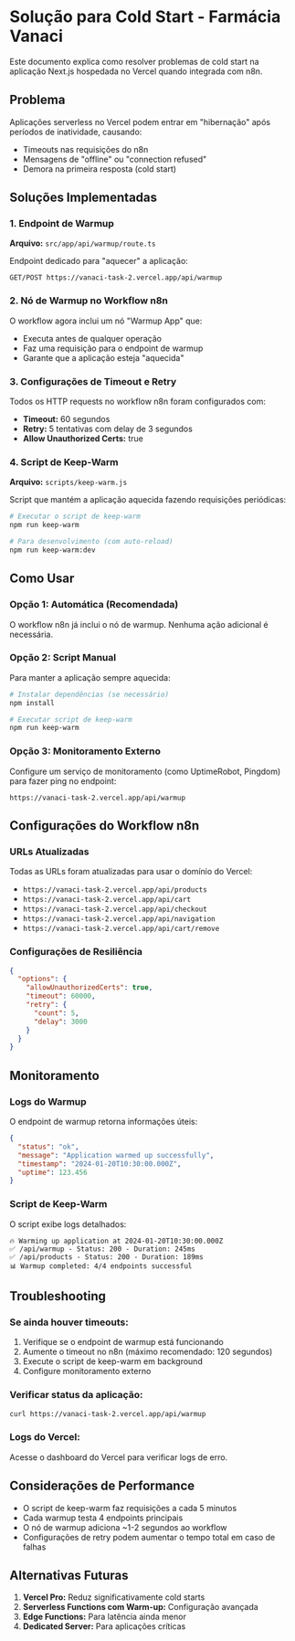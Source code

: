 # Solução para Cold Start - Farmácia Vanaci

Este documento explica como resolver problemas de cold start na aplicação Next.js hospedada no Vercel quando integrada com n8n.

## Problema

Aplicações serverless no Vercel podem entrar em "hibernação" após períodos de inatividade, causando:
- Timeouts nas requisições do n8n
- Mensagens de "offline" ou "connection refused"
- Demora na primeira resposta (cold start)

## Soluções Implementadas

### 1. Endpoint de Warmup

**Arquivo:** `src/app/api/warmup/route.ts`

Endpoint dedicado para "aquecer" a aplicação:
```
GET/POST https://vanaci-task-2.vercel.app/api/warmup
```

### 2. Nó de Warmup no Workflow n8n

O workflow agora inclui um nó "Warmup App" que:
- Executa antes de qualquer operação
- Faz uma requisição para o endpoint de warmup
- Garante que a aplicação esteja "aquecida"

### 3. Configurações de Timeout e Retry

Todos os HTTP requests no workflow n8n foram configurados com:
- **Timeout:** 60 segundos
- **Retry:** 5 tentativas com delay de 3 segundos
- **Allow Unauthorized Certs:** true

### 4. Script de Keep-Warm

**Arquivo:** `scripts/keep-warm.js`

Script que mantém a aplicação aquecida fazendo requisições periódicas:

```bash
# Executar o script de keep-warm
npm run keep-warm

# Para desenvolvimento (com auto-reload)
npm run keep-warm:dev
```

## Como Usar

### Opção 1: Automática (Recomendada)
O workflow n8n já inclui o nó de warmup. Nenhuma ação adicional é necessária.

### Opção 2: Script Manual
Para manter a aplicação sempre aquecida:

```bash
# Instalar dependências (se necessário)
npm install

# Executar script de keep-warm
npm run keep-warm
```

### Opção 3: Monitoramento Externo
Configure um serviço de monitoramento (como UptimeRobot, Pingdom) para fazer ping no endpoint:
```
https://vanaci-task-2.vercel.app/api/warmup
```

## Configurações do Workflow n8n

### URLs Atualizadas
Todas as URLs foram atualizadas para usar o domínio do Vercel:
- `https://vanaci-task-2.vercel.app/api/products`
- `https://vanaci-task-2.vercel.app/api/cart`
- `https://vanaci-task-2.vercel.app/api/checkout`
- `https://vanaci-task-2.vercel.app/api/navigation`
- `https://vanaci-task-2.vercel.app/api/cart/remove`

### Configurações de Resiliência
```json
{
  "options": {
    "allowUnauthorizedCerts": true,
    "timeout": 60000,
    "retry": {
      "count": 5,
      "delay": 3000
    }
  }
}
```

## Monitoramento

### Logs do Warmup
O endpoint de warmup retorna informações úteis:
```json
{
  "status": "ok",
  "message": "Application warmed up successfully",
  "timestamp": "2024-01-20T10:30:00.000Z",
  "uptime": 123.456
}
```

### Script de Keep-Warm
O script exibe logs detalhados:
```
🔥 Warming up application at 2024-01-20T10:30:00.000Z
✅ /api/warmup - Status: 200 - Duration: 245ms
✅ /api/products - Status: 200 - Duration: 189ms
📊 Warmup completed: 4/4 endpoints successful
```

## Troubleshooting

### Se ainda houver timeouts:
1. Verifique se o endpoint de warmup está funcionando
2. Aumente o timeout no n8n (máximo recomendado: 120 segundos)
3. Execute o script de keep-warm em background
4. Configure monitoramento externo

### Verificar status da aplicação:
```bash
curl https://vanaci-task-2.vercel.app/api/warmup
```

### Logs do Vercel:
Acesse o dashboard do Vercel para verificar logs de erro.

## Considerações de Performance

- O script de keep-warm faz requisições a cada 5 minutos
- Cada warmup testa 4 endpoints principais
- O nó de warmup adiciona ~1-2 segundos ao workflow
- Configurações de retry podem aumentar o tempo total em caso de falhas

## Alternativas Futuras

1. **Vercel Pro:** Reduz significativamente cold starts
2. **Serverless Functions com Warm-up:** Configuração avançada
3. **Edge Functions:** Para latência ainda menor
4. **Dedicated Server:** Para aplicações críticas